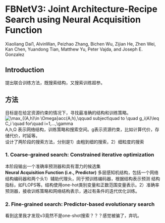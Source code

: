 # FBNetV3: Joint Architecture-Recipe Search using Neural Acquisition Function
Xiaoliang Dai1, AlvinWan, Peizhao Zhang, Bichen Wu, Zijian He, Zhen Wei,
Kan Chen, Yuandong Tian, Matthew Yu, Peter Vajda, and Joseph E. Gonzalez
## Introduction  
提出联合训练方法，既搜索结构，又搜索训练超参。  
## 方法  
目标是在给定资源约束的情况下，寻找最准确的结构和训练策略。  
<img src="https://latex.codecogs.com/gif.latex?\max_{(A,h)\in&space;\Omega}acc(A,h),\qquad&space;subject\quad&space;to&space;\quad&space;g_i(A)\leq&space;C_i&space;\quad&space;for\quad&space;i=1,...,\gamma" title="\max_{(A,h)\in \Omega}acc(A,h),\qquad subject\quad to \quad g_i(A)\leq C_i \quad for\quad i=1,...,\gamma" />  
A,h,Ω 表示网络结构，训练策略和搜索空间。g表示资源约束，比如计算代价，存储代价，时延等。  
设计了两阶段的搜索方法，分别是1）由粗到细的搜索，2）细粒度的搜索  
### 1. Coarse-grained search: Constrained iterative optimization  
本阶段输出一个准确率预测器和具有潜力的候选集  
**Neural Acquisition Function (i.e., Predictor)** 多层感知机结构，包括一个网络结构编码器和两个头1）辅助代理头，同于预训练编码器，根据结构表示预测
结构指标，如FLOPS等。结构使用one-hot类别变量和正数范围变量表示。2）准确率预测器，接收训练策略和网络结构表示，通过有条件的迭代优化训练。  
### 2. Fine-grained search: Predictor-based evolutionary search  
看到这里我才发现v3竟然不是one-shot搜索？？？感觉被骗了，弃坑。
